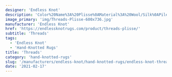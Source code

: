 ```yaml
---
designer: 'Endless Knot'
description: 'Color%20Name%3A%20Plisse%0AMaterial%3A%20Wool/Silk%0APile%3A%20Cut%20%26%20LoopStyle%3A%20Abstract%2C%20Modern%2C%20New%20Arrivals'
image_primary: 'img/Threads-Plisse-600x736.jpg'
manufacturer: 'Endless Knot'
href: 'https://endlessknotrugs.com/product/threads-plisse/'
subtitle: 'Threads'
tags:
  - 'Endless Knot'
  - 'Hand-Knotted Rugs'
title: 'Threads'
category: 'hand-knotted-rugs'
slug: '/manufacturers/endless-knot/hand-knotted-rugs/endless-knot-threads'
date: '2021-02-17'
---
```


